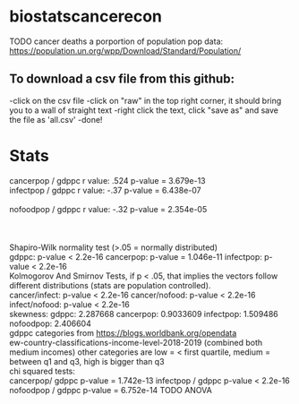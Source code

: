 # biostatscancerecon
TODO cancer deaths a porportion of population
pop data:
https://population.un.org/wpp/Download/Standard/Population/
## **To download a csv file from this github:** ##
-click on the csv file
-click on "raw" in the top right corner, it should bring you to a wall of straight text
-right click the text, click "save as" and save the file as 'all.csv'
-done!
# **Stats**
cancerpop / gdppc r value: .524 p-value = 3.679e-13 <br />
infectpop / gdppc r value: -.37 p-value = 6.438e-07    <br />                 
nofoodpop / gdppc r value: -.32 p-value = 2.354e-05 <br />                     
<br />
<br />
Shapiro-Wilk normality test (>.05 = normally distributed)
<br />
gdppc: p-value < 2.2e-16
cancerpop:  p-value = 1.046e-11
infectpop: p-value < 2.2e-16
<br />
Kolmogorov And Smirnov Tests, if p < .05, that implies the vectors follow different distributions (stats are population controlled).
<br />
cancer/infect: p-value < 2.2e-16
cancer/nofood: p-value < 2.2e-16
infect/nofood: p-value < 2.2e-16
<br />
skewness:
gdppc: 2.287668
cancerpop: 0.9033609
infectpop: 1.509486
nofoodpop: 2.406604
<br />
gdppc categories from https://blogs.worldbank.org/opendata<br/>ew-country-classifications-income-level-2018-2019 (combined both medium incomes)
other categories are low =  < first quartile, medium = between q1 and q3, high is bigger than q3
<br />
chi squared tests:
<br />
cancerpop/ gdppc p-value = 1.742e-13
infectpop / gdppc p-value < 2.2e-16
nofoodpop / gdppc  p-value = 6.752e-14
TODO 
ANOVA